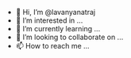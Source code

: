 - 👋 Hi, I’m @lavanyanatraj
- 👀 I’m interested in ...
- 🌱 I’m currently learning ...
- 💞️ I’m looking to collaborate on ...
- 📫 How to reach me ...

<!---
lavanyanatraj/lavanyanatraj is a ✨ special ✨ repository because its `README.md` (this file) appears on your GitHub profile.
You can click the Preview link to take a look at your changes.
--->
